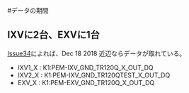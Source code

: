 


#データの期間

## IXVに2台、EXVに1台

[Issue34](https://github.com/gw-pem/kagra-pem/issues/34)によれば、Dec 18 2018 近辺ならデータが取れている。

* IXV1\_X : K1:PEM-IXV\_GND\_TR120Q\_X\_OUT\_DQ
* IXV2\_X : K1:PEM-IXV\_GND\_TR120QTEST\_X\_OUT\_DQ
* EXV\_X : K1:PEM-EXV\_GND\_TR120Q\_X\_OUT\_DQ


##